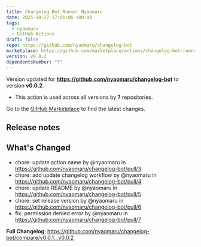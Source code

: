 ```yaml
---
title: Changelog Bot Runner Nyaomaru
date: 2025-10-27 17:01:06 +00:00
tags:
  - nyaomaru
  - GitHub Actions
draft: false
repo: https://github.com/nyaomaru/changelog-bot
marketplace: https://github.com/marketplace/actions/changelog-bot-runner-nyaomaru
version: v0.0.2
dependentsNumber: "?"
---
```



Version updated for **https://github.com/nyaomaru/changelog-bot** to version **v0.0.2**.
- This action is used across all versions by **?** repositories.

Go to the [GitHub Marketplace](https://github.com/marketplace/actions/changelog-bot-runner-nyaomaru) to find the latest changes.

## Release notes

## What's Changed
* chore: update action name by @nyaomaru in https://github.com/nyaomaru/changelog-bot/pull/3
* chore: add update changelog workflow by @nyaomaru in https://github.com/nyaomaru/changelog-bot/pull/4
* chore: update README by @nyaomaru in https://github.com/nyaomaru/changelog-bot/pull/5
* chore: set release version by @nyaomaru in https://github.com/nyaomaru/changelog-bot/pull/6
* fix: permission denied error by @nyaomaru in https://github.com/nyaomaru/changelog-bot/pull/7


**Full Changelog**: https://github.com/nyaomaru/changelog-bot/compare/v0.0.1...v0.0.2
